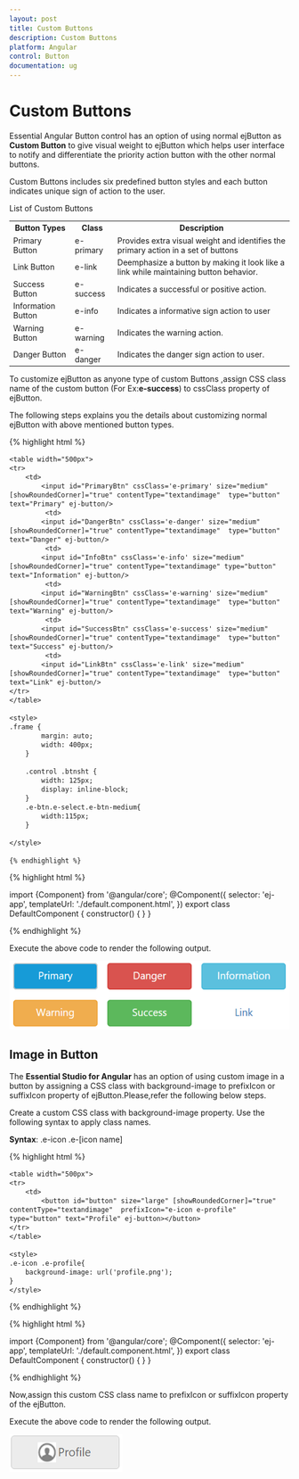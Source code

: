 ```yaml
---
layout: post
title: Custom Buttons
description: Custom Buttons
platform: Angular
control: Button
documentation: ug
---
```

# Custom Buttons

Essential Angular Button control has an option of using normal ejButton as **Custom Button** to give visual weight to ejButton which helps user interface to notify and differentiate the priority action button with the other normal buttons.

Custom Buttons includes six predefined button styles and each button indicates unique sign of action to the user.

List of Custom Buttons

<table>
   <tr>
      <th>Button Types</th>
      <th>Class</th>
      <th>Description</th>
   </tr>
   <tr>
      <td>Primary Button</td>
      <td>e-primary</td>
      <td>Provides extra visual weight and identifies the primary action in a set of buttons</td>
  </tr>
   <tr>
      <td>Link Button</td>
      <td>e-link</td>
      <td>Deemphasize a button by making it look like a link while maintaining button behavior.</td>
  </tr>
   <tr>
     <td> Success Button</td>
      <td>e-success</td>
      <td>Indicates a successful or positive action.</td>
   </tr>
   <tr>
      <td> Information Button</td>
      <td>e-info</td>
      <td>Indicates a informative sign action to user</td>
   </tr>
   <tr>
   <td>Warning Button</td>
   <td>e-warning</td>
   <td>Indicates the warning action.</td>
   </tr>
   <tr>
   <td>Danger Button</td>
   <td>e-danger</td>
   <td>Indicates the danger sign action to user.</td>
   </tr>
</table>

To customize ejButton as anyone type of custom Buttons ,assign CSS class name of the custom button (For Ex:**e-success**) to cssClass property of ejButton.

The following steps explains you the details about customizing normal ejButton with above mentioned button types.

{% highlight html %}

    <table width="500px">
    <tr>
        <td>
            <input id="PrimaryBtn" cssClass='e-primary' size="medium" [showRoundedCorner]="true" contentType="textandimage"  type="button" text="Primary" ej-button/> 
			 <td>
            <input id="DangerBtn" cssClass='e-danger' size="medium" [showRoundedCorner]="true" contentType="textandimage"  type="button" text="Danger" ej-button/> 
			 <td>
            <input id="InfoBtn" cssClass='e-info' size="medium" [showRoundedCorner]="true" contentType="textandimage" type="button" text="Information" ej-button/> 
			 <td>
            <input id="WarningBtn" cssClass='e-warning' size="medium" [showRoundedCorner]="true" contentType="textandimage"  type="button" text="Warning" ej-button/> 
			 <td>
            <input id="SuccessBtn" cssClass='e-success' size="medium" [showRoundedCorner]="true" contentType="textandimage"  type="button" text="Success" ej-button/> 
			 <td>
            <input id="LinkBtn" cssClass='e-link' size="medium" [showRoundedCorner]="true" contentType="textandimage"  type="button" text="Link" ej-button/> 
    </tr>
    </table>

    <style>
    .frame {
            margin: auto;
            width: 400px;
        }

        .control .btnsht {
            width: 125px;
            display: inline-block;
        }
        .e-btn.e-select.e-btn-medium{
            width:115px;
        }

    </style>

    {% endhighlight %}

{% highlight html %}

 import {Component} from '@angular/core';
 @Component({
    selector: 'ej-app',
    templateUrl: './default.component.html',
 })
 export class DefaultComponent {
    constructor() {
    }
 }

{% endhighlight %}

Execute the above code to render the following output.

![](Custom-Buttons_images/custom_buttons.png) 

## Image in Button  

The **Essential Studio for Angular** has an option of using custom image in a button by assigning a CSS class with background-image to prefixIcon or suffixIcon property of ejButton.Please,refer the following below steps.

Create a custom CSS class with background-image property. Use the following syntax to apply class names.  

**Syntax**: .e-icon .e-[icon name]

{% highlight html %}

    <table width="500px">
    <tr>
        <td>
            <button id="button" size="large" [showRoundedCorner]="true" contentType="textandimage"  prefixIcon="e-icon e-profile" type="button" text="Profile" ej-button></button> 
    </tr>
    </table>

    <style>
    .e-icon .e-profile{
        background-image: url('profile.png');
    }
    </style>

{% endhighlight %}

{% highlight html %}

 import {Component} from '@angular/core';
 @Component({
    selector: 'ej-app',
    templateUrl: './default.component.html',
 })
 export class DefaultComponent {
    constructor() {
    }
 }

{% endhighlight %}

Now,assign this custom CSS class name to prefixIcon or suffixIcon property of the ejButton.


Execute the above code to render the following output.

![](Custom-Buttons_images/profile.png)



